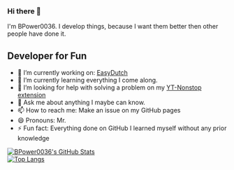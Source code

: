 ### Hi there 👋
I'm BPower0036. I develop things, because I want them better then other people have done it.

## Developer for Fun
- 🔭 I’m currently working on: [EasyDutch](https://github.com/BPower0036/EasyDutch/)
- 🌱 I’m currently learning everything I come along.
- 🤔 I’m looking for help with solving a problem on my [YT-Nonstop extension](https://github.com/BPower0036/YT-Nonstop/issues/8)
- 💬 Ask me about anything I maybe can know.
- 📫 How to reach me: Make an issue on my GitHub pages
- 😄 Pronouns: Mr.
- ⚡ Fun fact: Everything done on GitHub I learned myself without any prior knowledge

[![BPower0036's GitHub Stats](https://github-readme-stats.vercel.app/api?username=BPower0036&show_icons=true&count_private=true&include_all_commits=true&theme=radical)]() <br>
[![Top Langs](https://github-readme-stats.vercel.app/api/top-langs/?username=BPower0036&layout=compact&langs_count=10)]()
